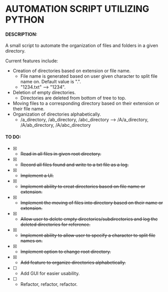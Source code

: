 # **AUTOMATION SCRIPT UTILIZING PYTHON**

#### DESCRIPTION:

A small script to automate the organization of files and folders in a given directory.

Current features include:

- Creation of directories based on extension or file name.
  - File name is generated based on user given character to split file name on. Default value is ".".
  - "1234.txt" --> "1234".
- Deletion of empty directories.
  - Directories are deleted from bottom of tree to top.
- Moving files to a corresponding directory based on their extension or their file name.
- Organization of directories alphabetically.
  - /a_directory, /ab_directory, /abc_directory --> /A/a_directory, /A/ab_directory, /A/abc_directory

#### TO DO:

- [x] - ~~Read in all files in given root directory.~~
- [x] - ~~Record all files found and write to a txt file as a log.~~
- [x] - ~~Implement a UI.~~
- [x] - ~~Implement ability to creat directories based on file name or extension.~~
- [x] - ~~Implement the moving of files into directory based on their name or extension.~~
- [x] - ~~Allow user to delete empty directories/subdirectories and log the deleted directories for reference.~~
- [x] - ~~Implement ability to allow user to specify a character to split file names on.~~
- [x] - ~~Implement option to change root directory.~~
- [x] - ~~Add feature to organize directories alphabetically.~~
- [ ] - Add GUI for easier usability.
- [ ] - Refactor, refactor, refactor.

